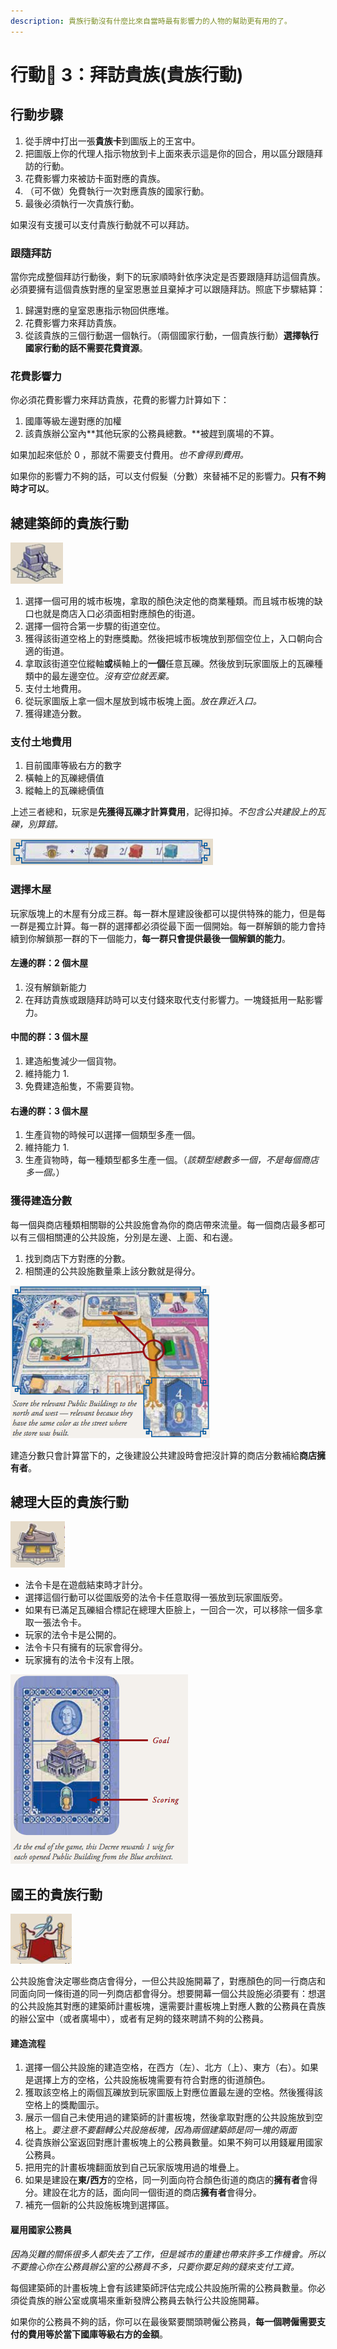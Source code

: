```yaml
---
description: 貴族行動沒有什麼比來自當時最有影響力的人物的幫助更有用的了。
---
```


# 行動 3：拜訪貴族(貴族行動)

## 行動步驟

1. 從手牌中打出一張**貴族卡**到圖版上的王宮中。
2. 把圖版上你的代理人指示物放到卡上面來表示這是你的回合，用以區分跟隨拜訪的行動。
3. 花費影響力來被訪卡面對應的貴族。
4. （可不做）免費執行一次對應貴族的國家行動。
5. 最後必須執行一次貴族行動。

如果沒有支援可以支付貴族行動就不可以拜訪。

### 跟隨拜訪

當你完成整個拜訪行動後，剩下的玩家順時針依序決定是否要跟隨拜訪這個貴族。必須要擁有這個貴族對應的皇室恩惠並且棄掉才可以跟隨拜訪。照底下步驟結算：

1. 歸還對應的皇室恩惠指示物回供應堆。
2. 花費影響力來拜訪貴族。
3. 從該貴族的三個行動選一個執行。（兩個國家行動，一個貴族行動）**選擇執行國家行動的話不需要花費資源**。

### 花費影響力

你必須花費影響力來拜訪貴族，花費的影響力計算如下：

1. 國庫等級左邊對應的加權
2. 該貴族辦公室內**其他玩家的公務員總數。**被趕到廣場的不算。

如果加起來低於 0 ，那就不需要支付費用。_也不會得到費用。_

如果你的影響力不夠的話，可以支付假髮（分數）來替補不足的影響力。**只有不夠時才可以**。

## 總建築師的貴族行動

![build a store](<.gitbook/assets/image (31).png>)

1. 選擇一個可用的城市板塊，拿取的顏色決定他的商業種類。而且城市板塊的缺口也就是商店入口必須面相對應顏色的街道。
2. 選擇一個符合第一步驟的街道空位。
3. 獲得該街道空格上的對應獎勵。然後把城市板塊放到那個空位上，入口朝向合適的街道。
4. 拿取該街道空位縱軸**或**橫軸上的**一個**任意瓦礫。然後放到玩家圖版上的瓦礫種類中的最左邊空位。_沒有空位就丟棄。_
5. 支付土地費用。
6. 從玩家圖版上拿一個木屋放到城市板塊上面。_放在靠近入口。_
7. 獲得建造分數。

### 支付土地費用

1. 目前國庫等級右方的數字
2. 橫軸上的瓦礫總價值
3. 縱軸上的瓦礫總價值

上述三者總和，玩家是**先獲得瓦礫才計算費用**，記得扣掉。_不包含公共建設上的瓦礫，別算錯。_

![價礫值](<.gitbook/assets/image (34).png>)

### 選擇木屋

玩家版塊上的木屋有分成三群。每一群木屋建設後都可以提供特殊的能力，但是每一群是獨立計算。每一群的選擇都必須從最下面一個開始。每一群解鎖的能力會持續到你解鎖那一群的下一個能力，**每一群只會提供最後一個解鎖的能力**。

#### 左邊的群：2 個木屋

1. 沒有解鎖新能力
2. 在拜訪貴族或跟隨拜訪時可以支付錢來取代支付影響力。一塊錢抵用一點影響力。

#### 中間的群：3 個木屋

1. 建造船隻減少一個貨物。
2. 維持能力 1.
3. 免費建造船隻，不需要貨物。

#### 右邊的群：3 個木屋

1. 生產貨物的時候可以選擇一個類型多產一個。
2. 維持能力 1.
3. 生產貨物時，每一種類型都多生產一個。（_該類型總數多一個，不是每個商店多一個。_）

### 獲得建造分數

每一個與商店種類相關聯的公共設施會為你的商店帶來流量。每一個商店最多都可以有三個相關連的公共設施，分別是左邊、上面、和右邊。

1. 找到商店下方對應的分數。
2. 相關連的公共設施數量乘上該分數就是得分。

![範例](<.gitbook/assets/image (15).png>)

建造分數只會計算當下的，之後建設公共建設時會把沒計算的商店分數補給**商店擁有者**。

## 總理大臣的貴族行動

![Take a decree](<.gitbook/assets/image (7).png>)

* 法令卡是在遊戲結束時才計分。
* 選擇這個行動可以從圖版旁的法令卡任意取得一張放到玩家圖版旁。
* 如果有已滿足瓦礫組合標記在總理大臣臉上，一回合一次，可以移除一個多拿取一張法令卡。
* 玩家的法令卡是公開的。
* 法令卡只有擁有的玩家會得分。
* 玩家擁有的法令卡沒有上限。

![法令卡](<.gitbook/assets/image (36).png>)

## 國王的貴族行動

![open a public building](<.gitbook/assets/image (33).png>)

公共設施會決定哪些商店會得分，一但公共設施開幕了，對應顏色的同一行商店和同面向同一條街道的同一列商店都會得分。想要開幕一個公共設施必須要有：想選的公共設施其對應的建築師計畫板塊，還需要計畫板塊上對應人數的公務員在貴族的辦公室中（或者廣場中），或者有足夠的錢來聘請不夠的公務員。

#### 建造流程

1. 選擇一個公共設施的建造空格，在西方（左）、北方（上）、東方（右）。如果是選擇上方的空格，公共設施板塊需要有符合對應的街道顏色。
2. 獲取該空格上的兩個瓦礫放到玩家圖版上對應位置最左邊的空格。然後獲得該空格上的獎勵圖示。
3. 展示一個自己未使用過的建築師的計畫板塊，然後拿取對應的公共設施放到空格上。_要注意不要翻轉公共設施板塊，因為兩個建築師是同一塊的兩面_
4. 從貴族辦公室返回對應計畫板塊上的公務員數量。如果不夠可以用錢雇用國家公務員。
5. 把用完的計畫板塊翻面放到自己玩家版塊用過的堆疊上。
6. 如果是建設在**東/西方**的空格，同一列面向符合顏色街道的商店的**擁有者**會得分。建設在北方的話，面向同一個街道的商店**擁有者**會得分。
7. 補充一個新的公共設施板塊到選擇區。

#### 雇用國家公務員

_因為災難的關係很多人都失去了工作，但是城市的重建也帶來許多工作機會。所以不要擔心你在公務員辦公室的公務員不多，只要你要足夠的錢來支付工資。_

每個建築師的計畫板塊上會有該建築師評估完成公共設施所需的公務員數量。你必須從貴族的辦公室或廣場來重新發牌公務員去執行公共設施開幕。

如果你的公務員不夠的話，你可以在最後緊要關頭聘僱公務員，**每一個聘僱需要支付的費用等於當下國庫等級右方的金額**。

